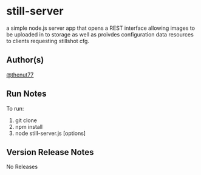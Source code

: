 still-server
==============================================================================
a simple node.js server app that opens a REST interface allowing images to
be uploaded in to storage as well as proivdes configuration data resources
to clients requesting stillshot cfg.


Author(s)
-------------------------------------------------------------------------------
[@thenut77](http://twitter.com/)


Run Notes
-------------------------------------------------------------------------------
To run:
1) git clone
2) npm install
3) node still-server.js [options]


Version Release Notes
-------------------------------------------------------------------------------
No Releases

